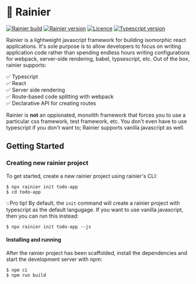 # 🚠 Rainier

[![Rainier build](https://circleci.com/gh/markdstevens/rainier/tree/master.svg?style=shield)](https://circleci.com/gh/markdstevens/rainier)
[![Rainier version](https://img.shields.io/github/package-json/v/markdstevens/rainier)]()
[![Licence](https://img.shields.io/github/license/markdstevens/rainier)](https://github.com/markdstevens/rainier/blob/master/LICENSE)
[![Typescript version](https://img.shields.io/github/package-json/dependency-version/markdstevens/rainier/dev/typescript)]()

Rainier is a lightweight javascript framework for building isomorphic react applications. It's sole purpose is to allow developers to focus on writing application code rather than spending endless hours writing configurations for webpack, server-side rendering, babel, typsescript, etc. Out of the box, rainier supports:

✅ Typescript <br />
✅ React <br />
✅ Server side rendering <br />
✅ Route-based code splitting with webpack <br />
✅ Declarative API for creating routes <br />

Rainier is **not** an oppionated, monolith framework that forces you to use a particular css framework, test framework, etc. You don't even have to use typescript if you don't want to; Rainier supports vanilla javascript as well.

## Getting Started

### Creating new rainier project

To get started, create a new rainier project using rainier's CLI:

```
$ npx rainier init todo-app
$ cd todo-app
```

💡Pro tip! By default, the `init` command will create a rainier project with typescript as the default langugage. If you want to use vanilla javascript, then you can run this instead:

```
$ npx rainier init todo-app --js
```

#### Installing and running

After the rainier project has been scaffolded, install the dependencies and start the development server with npm:

```
$ npm ci
$ npm run build
```

